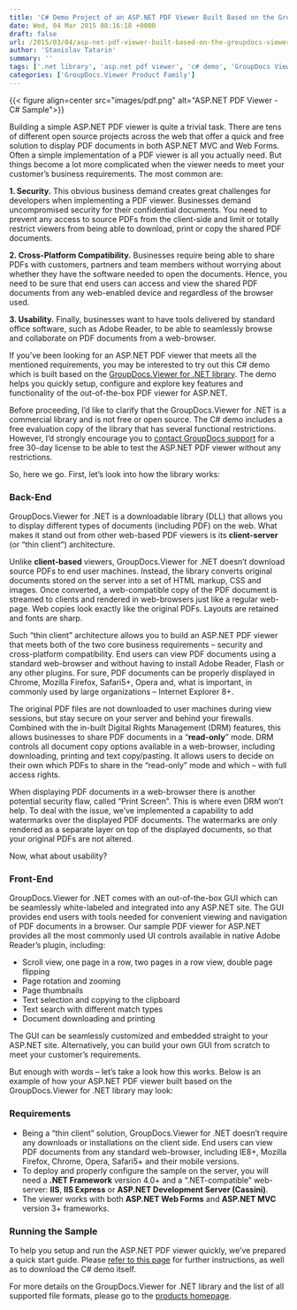 ```yaml
---
title: 'C# Demo Project of an ASP.NET PDF Viewer Built Based on the GroupDocs.Viewer for .NET Library'
date: Wed, 04 Mar 2015 08:16:18 +0000
draft: false
url: /2015/03/04/asp-net-pdf-viewer-built-based-on-the-groupdocs-viewer-for-net-library/
author: 'Stanislav Tatarin'
summary: ''
tags: ['.net library', 'asp.net pdf viewer', 'c# demo', 'GroupDocs Viewer', 'PDF viewer']
categories: ['GroupDocs.Viewer Product Family']
---
```




{{< figure align=center src="images/pdf.png" alt="ASP.NET PDF Viewer - C# Sample">}}


Building a simple ASP.NET PDF viewer is quite a trivial task. There are tens of different open source projects across the web that offer a quick and free solution to display PDF documents in both ASP.NET MVC and Web Forms. Often a simple implementation of a PDF viewer is all you actually need. But things become a lot more complicated when the viewer needs to meet your customer’s business requirements. The most common are:

**1\. Security.** This obvious business demand creates great challenges for developers when implementing a PDF viewer. Businesses demand uncompromised security for their confidential documents. You need to prevent any access to source PDFs from the client-side and limit or totally restrict viewers from being able to download, print or copy the shared PDF documents.

**2\. Cross-Platform Compatibility.** Businesses require being able to share PDFs with customers, partners and team members without worrying about whether they have the software needed to open the documents. Hence, you need to be sure that end users can access and view the shared PDF documents from any web-enabled device and regardless of the browser used.

**3\. Usability.** Finally, businesses want to have tools delivered by standard office software, such as Adobe Reader, to be able to seamlessly browse and collaborate on PDF documents from a web-browser.

If you’ve been looking for an ASP.NET PDF viewer that meets all the mentioned requirements, you may be interested to try out this C# demo which is built based on the [GroupDocs.Viewer for .NET library](https://products.groupdocs.com/viewer/net). The demo helps you quickly setup, configure and explore key features and functionality of the out-of-the-box PDF viewer for ASP.NET.

Before proceeding, I’d like to clarify that the GroupDocs.Viewer for .NET is a commercial library and is not free or open source. The C# demo includes a free evaluation copy of the library that has several functional restrictions. However, I’d strongly encourage you to [contact GroupDocs support](https://forum.groupdocs.com/c/viewer) for a free 30-day license to be able to test the ASP.NET PDF viewer without any restrictions.

So, here we go. First, let’s look into how the library works:

### Back-End

GroupDocs.Viewer for .NET is a downloadable library (DLL) that allows you to display different types of documents (including PDF) on the web. What makes it stand out from other web-based PDF viewers is its **client-server** (or “thin client”) architecture.

Unlike **client-based** viewers, GroupDocs.Viewer for .NET doesn’t download source PDFs to end user machines. Instead, the library converts original documents stored on the server into a set of HTML markup, CSS and images. Once converted, a web-compatible copy of the PDF document is streamed to clients and rendered in web-browsers just like a regular web-page. Web copies look exactly like the original PDFs. Layouts are retained and fonts are sharp.

Such “thin client” architecture allows you to build an ASP.NET PDF viewer that meets both of the two core business requirements – security and cross-platform compatibility. End users can view PDF documents using a standard web-browser and without having to install Adobe Reader, Flash or any other plugins. For sure, PDF documents can be properly displayed in Chrome, Mozilla Firefox, Safari5+, Opera and, what is important, in commonly used by large organizations – Internet Explorer 8+.

The original PDF files are not downloaded to user machines during view sessions, but stay secure on your server and behind your firewalls. Combined with the in-built Digital Rights Management (DRM) features, this allows businesses to share PDF documents in a “**read-only**” mode. DRM controls all document copy options available in a web-browser, including downloading, printing and text copy/pasting. It allows users to decide on their own which PDFs to share in the “read-only” mode and which – with full access rights.

When displaying PDF documents in a web-browser there is another potential security flaw, called “Print Screen”. This is where even DRM won’t help. To deal with the issue, we’ve implemented a capability to add watermarks over the displayed PDF documents. The watermarks are only rendered as a separate layer on top of the displayed documents, so that your original PDFs are not altered.

Now, what about usability?

### Front-End

GroupDocs.Viewer for .NET comes with an out-of-the-box GUI which can be seamlessly white-labeled and integrated into any ASP.NET site. The GUI provides end users with tools needed for convenient viewing and navigation of PDF documents in a browser. Our sample PDF viewer for ASP.NET provides all the most commonly used UI controls available in native Adobe Reader’s plugin, including:

*   Scroll view, one page in a row, two pages in a row view, double page flipping
*   Page rotation and zooming
*   Page thumbnails
*   Text selection and copying to the clipboard
*   Text search with different match types
*   Document downloading and printing

The GUI can be seamlessly customized and embedded straight to your ASP.NET site. Alternatively, you can build your own GUI from scratch to meet your customer’s requirements.

But enough with words – let’s take a look how this works. Below is an example of how your ASP.NET PDF viewer built based on the GroupDocs.Viewer for .NET library may look:

### Requirements

*   Being a “thin client” solution, GroupDocs.Viewer for .NET doesn’t require any downloads or installations on the client side. End users can view PDF documents from any standard web-browser, including IE8+, Mozilla Firefox, Chrome, Opera, Safari5+ and their mobile versions.
*   To deploy and properly configure the sample on the server, you will need a **.NET Framework** version 4.0+ and a “.NET-compatible” web-server: **IIS**, **IIS Express** or **ASP.NET Development Server (Cassini)**.
*   The viewer works with both **ASP.NET Web Forms** and **ASP.NET MVC** version 3+ frameworks.

### Running the Sample

To help you setup and run the ASP.NET PDF viewer quickly, we’ve prepared a quick start guide. Please [refer to this page](https://downloads.groupdocs.com/viewer/net) for further instructions, as well as to download the C# demo itself.

For more details on the GroupDocs.Viewer for .NET library and the list of all supported file formats, please go to the [products homepage](https://products.groupdocs.com/viewer/net).




